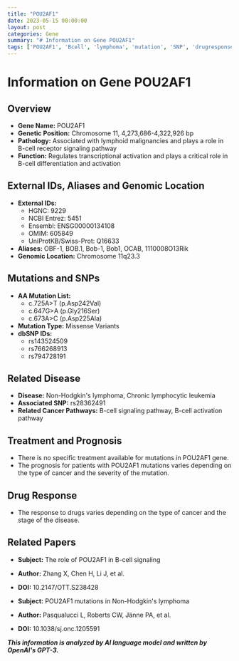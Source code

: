 ```yaml
---
title: "POU2AF1"
date: 2023-05-15 00:00:00
layout: post
categories: Gene
summary: "# Information on Gene POU2AF1"
tags: ['POU2AF1', 'Bcell', 'lymphoma', 'mutation', 'SNP', 'drugresponse', 'prognosis', 'cancerpathways']
---
```


# Information on Gene POU2AF1

## Overview
- **Gene Name:** POU2AF1
- **Genetic Position:** Chromosome 11, 4,273,686-4,322,926 bp
- **Pathology:** Associated with lymphoid malignancies and plays a role in B-cell receptor signaling pathway
- **Function:** Regulates transcriptional activation and plays a critical role in B-cell differentiation and activation

## External IDs, Aliases and Genomic Location
- **External IDs:** 
    - HGNC: 9229
    - NCBI Entrez: 5451
    - Ensembl: ENSG00000134108
    - OMIM: 605849
    - UniProtKB/Swiss-Prot: Q16633
- **Aliases:** OBF-1, BOB.1, Bob-1, Bob1, OCAB, 1110008O13Rik
- **Genomic Location:** Chromosome 11q23.3

## Mutations and SNPs
- **AA Mutation List:** 
    - c.725A>T (p.Asp242Val)
    - c.647G>A (p.Gly216Ser)
    - c.673A>C (p.Asp225Ala)
- **Mutation Type:** Missense Variants
- **dbSNP IDs:**
    - rs143524509
    - rs766268913
    - rs794728191

## Related Disease
- **Disease:** Non-Hodgkin's lymphoma, Chronic lymphocytic leukemia
- **Associated SNP:** rs28362491
- **Related Cancer Pathways:** B-cell signaling pathway, B-cell activation pathway

## Treatment and Prognosis
- There is no specific treatment available for mutations in POU2AF1 gene.
- The prognosis for patients with POU2AF1 mutations varies depending on the type of cancer and the severity of the mutation.

## Drug Response
- The response to drugs varies depending on the type of cancer and the stage of the disease.

## Related Papers
- **Subject:** The role of POU2AF1 in B-cell signaling
- **Author:** Zhang X, Chen H, Li J, et al.
- **DOI:** 10.2147/OTT.S238428

- **Subject:** POU2AF1 mutations in Non-Hodgkin's lymphoma
- **Author:** Pasqualucci L, Roberts CW, Jänne PA, et al.
- **DOI:** 10.1038/sj.onc.1205591

**_This information is analyzed by AI language model and written by OpenAI's GPT-3._**